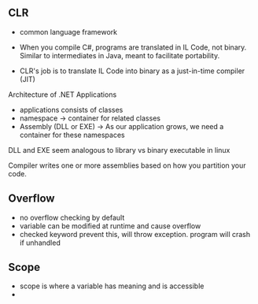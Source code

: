 ## CLR

* common language framework


* When you compile C#, programs are
translated in IL Code, not binary.
Similar to intermediates in Java,
meant to facilitate portability.

* CLR's job is to translate IL Code
into binary as a just-in-time compiler (JIT)

Architecture of .NET Applications

* applications consists of classes
* namespace -> container for related
classes
* Assembly (DLL or EXE) -> As our application grows, we need
a container for these namespaces

DLL and EXE seem analogous to library vs binary executable in linux

Compiler writes one or more assemblies based on how you
partition your code.

## Overflow

* no overflow checking by default
* variable can be modified at runtime and cause overflow
* checked keyword prevent this, will throw exception. program will crash if unhandled

## Scope

* scope is where a variable has meaning and
is accessible
* 